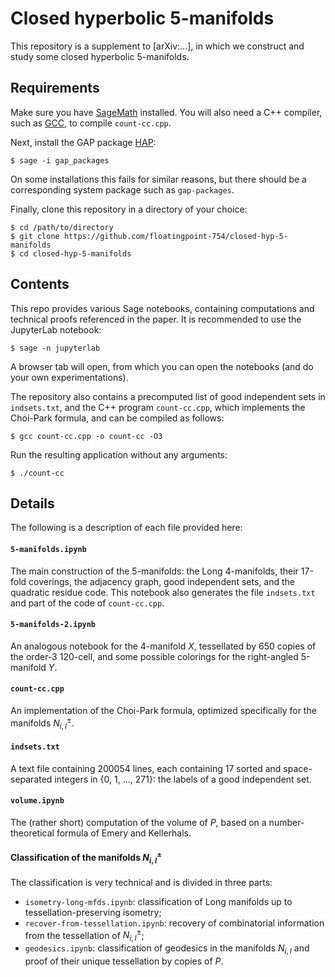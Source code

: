 # Closed hyperbolic 5-manifolds

This repository is a supplement to [arXiv:...], in which we construct and study some closed hyperbolic 5-manifolds.

## Requirements

Make sure you have [SageMath](https://www.sagemath.org/) installed.
You will also need a C++ compiler, such as [GCC](https://gcc.gnu.org/), to compile `count-cc.cpp`.

Next, install the GAP package [HAP](https://www.gap-system.org/Packages/hap.html):

```
$ sage -i gap_packages
```

On some installations this fails for similar reasons, but there should be a corresponding system package such as `gap-packages`.

Finally, clone this repository in a directory of your choice:

```
$ cd /path/to/directory
$ git clone https://github.com/floatingpoint-754/closed-hyp-5-manifolds
$ cd closed-hyp-5-manifolds
```

## Contents

This repo provides various Sage notebooks, containing computations and technical proofs referenced in the paper.
It is recommended to use the JupyterLab notebook:

```
$ sage -n jupyterlab
```

A browser tab will open, from which you can open the notebooks (and do your own experimentations).

The repository also contains a precomputed list of good independent sets in `indsets.txt`,
and the C++ program `count-cc.cpp`, which implements the Choi-Park formula, and can be compiled as follows:
```
$ gcc count-cc.cpp -o count-cc -O3
```
Run the resulting application without any arguments:
```
$ ./count-cc
```

## Details

The following is a description of each file provided here:

#### `5-manifolds.ipynb`
The main construction of the 5-manifolds: the Long 4-manifolds, their 17-fold coverings, the adjacency graph, good independent sets, and the quadratic residue code.
This notebook also generates the file `indsets.txt` and part of the code of `count-cc.cpp`.

#### `5-manifolds-2.ipynb`
An analogous notebook for the 4-manifold $X$, tessellated by 650 copies of the order-3 120-cell, and some possible colorings for the right-angled 5-manifold $Y$.

#### `count-cc.cpp`
An implementation of the Choi-Park formula, optimized specifically for the manifolds $N_{i,I}^\pm$.

#### `indsets.txt`
A text file containing 200054 lines, each containing 17 sorted and space-separated integers in {0, 1, ..., 271}: the labels of a good independent set.

#### `volume.ipynb`
The (rather short) computation of the volume of $P$, based on a number-theoretical formula of Emery and Kellerhals.

#### Classification of the manifolds $N_{i,I}^\pm$
The classification is very technical and is divided in three parts:
- `isometry-long-mfds.ipynb`: classification of Long manifolds up to tessellation-preserving isometry;
- `recover-from-tessellation.ipynb`: recovery of combinatorial information from the tessellation of $N_{i,I}^\pm$;
- `geodesics.ipynb`: classification of geodesics in the manifolds $N_{i,I}$ and proof of their unique tessellation by copies of $P$.
